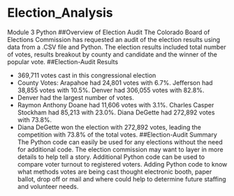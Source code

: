 # Election_Analysis
Module 3 Python
##Overview of Election Audit
The Colorado Board of Elections Commission has requested an audit of the election results using data from a .CSV file and Python. The election results included total number of votes, results breakout by county and candidate and the winner of the popular vote. 
##Election-Audit Results
- 369,711 votes cast in this congressional election
- County Votes: Arapahoe had 24,801 votes with 6.7%. Jefferson had 38,855 votes with 10.5%. Denver had 306,055 votes with 82.8%. 
- Denver had the largest number of votes.
- Raymon Anthony Doane had 11,606 votes with 3.1%. Charles Casper Stockham had 85,213 with 23.0%. Diana DeGette had 272,892 votes with 73.8%.
- Diana DeGette won the election with 272,892 votes, leading the competition with 73.8% of the total votes.
##Election-Audit Summary
The Python code can easily be used for any elections without the need for additional code. The election commission may want to layer in more details to help tell a story. Additional Python code can be used to compare voter turnout to registered voters. Adding Python code to know what methods votes are being cast thought electronic booth, paper ballot, drop off or mail and where could help to determine future staffing and volunteer needs. 
